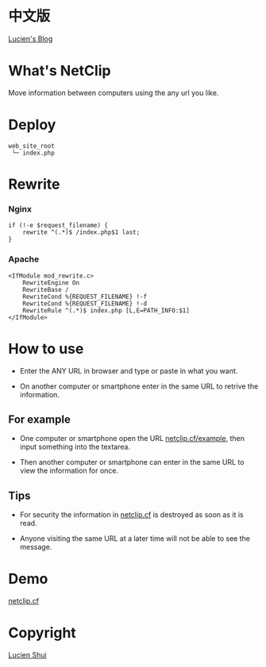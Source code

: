 # 中文版

[Lucien's Blog](http://www.lucien.ink/archives/252/)

# What's NetClip
Move information between computers using the any url you like.

# Deploy

```
web_site_root
 └─ index.php
```

# Rewrite

### Nginx

```
if (!-e $request_filename) {
    rewrite ^(.*)$ /index.php$1 last;
}
```

### Apache

```
<IfModule mod_rewrite.c>
    RewriteEngine On
    RewriteBase /
    RewriteCond %{REQUEST_FILENAME} !-f
    RewriteCond %{REQUEST_FILENAME} !-d
    RewriteRule ^(.*)$ index.php [L,E=PATH_INFO:$1]
</IfModule>
```

# How to use

+ Enter the ANY URL in browser and type or paste in what you want.

+ On another computer or smartphone enter in the same URL to retrive the information.

## For example

+ One computer or smartphone open the URL [netclip.cf/example](https://www.lucien.ink/go/clipexample/), then input something into the textarea.

+ Then another computer or smartphone can enter in the same URL to view the information for once.

## Tips

+ For security the information in [netclip.cf](http://www.lucien.ink/go/clip) is destroyed as soon as it is read.

+ Anyone visiting the same URL at a later time will not be able to see the message.

# Demo

[netclip.cf](http://www.lucien.ink/go/clip)

# Copyright

[Lucien Shui](http://www.lucien.ink)
